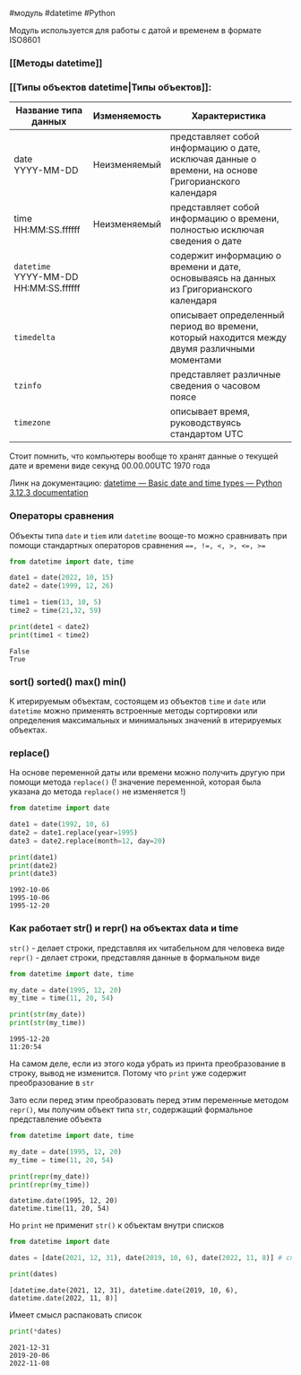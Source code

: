 #модуль #datetime #Python 


Модуль используется для работы с датой и временем в формате ISO8601
### [[Методы datetime]]

### [[Типы объектов datetime|Типы объектов]]:

| **Название типа данных**                    | Изменяемость | **Характеристика**                                                                                  |
| ------------------------------------------- | ------------ | --------------------------------------------------------------------------------------------------- |
| date<br>YYYY-MM-DD                          | Неизменяемый | представляет собой информацию о дате, исключая данные о времени, на основе Григорианского календаря |
| time<br>HH:MM:SS.ffffff                     | Неизменяемый | представляет собой информацию о времени, полностью исключая сведения о дате                         |
| `datetime`<br>YYYY-MM-DD<br>HH:MM:SS.ffffff |              | содержит информацию о времени и дате, основываясь на данных из Григорианского календаря             |
| `timedelta`                                 |              | описывает определенный период во времени, который находится между двумя различными моментами        |
| `tzinfo`                                    |              | представляет различные сведения о часовом поясе                                                     |
| `timezone`                                  |              | описывает время, руководствуясь стандартом UTC                                                      |
Стоит помнить, что компьютеры вообще то хранят данные о текущей дате и времени виде секунд 00.00.00UTC 1970 года

Линк на документацию:
[datetime — Basic date and time types — Python 3.12.3 documentation](https://docs.python.org/3/library/datetime.html)
### Операторы сравнения

Объекты типа `date` и `tiem` или `datetime` вооще-то можно сравнивать при помощи стандартных операторов сравнения `==, !=, <, >, <=, >=`
```python
from datetime import date, time

date1 = date(2022, 10, 15)
date2 = date(1999, 12, 26)

time1 = tiem(13, 10, 5)
time2 = time(21,32, 59)

print(dete1 < date2)
print(time1 < time2)
```
```
False
True
```
### sort() sorted() max() min()

К итерируемым объектам, состоящем из объектов `time` и `date` или `datetime` можно применять встроенные методы сортировки или определения максимальных и минимальных значений в итерируемых объектах.
### replace()

На основе переменной даты или времени можно получить другую при помощи метода `replace()` (! значение переменной, которая была указана до метода `replace()` не изменяется !)
```python
from datetime import date

date1 = date(1992, 10, 6)
date2 = date1.replace(year=1995)
date3 = date2.replace(month=12, day=20)

print(date1)
print(date2)
print(date3)
```
```
1992-10-06
1995-10-06
1995-12-20
```
### Как работает str() и repr() на объектах data и time

`str()` - делает строки, представляя их читабельном для человека виде
`repr()` - делает строки, представляя данные в формальном виде
```python
from datetime import date, time

my_date = date(1995, 12, 20)
my_time = time(11, 20, 54)

print(str(my_date))
print(str(my_time))
```
```
1995-12-20
11:20:54
```
На самом деле, если из этого кода убрать из принта преобразование в строку, вывод не изменится. Потому что `print` уже содержит преобразование в `str`

Зато если перед этим преобразовать перед этим переменные методом `repr()`, мы получим объект типа `str`, содержащий формальное представление объекта
```python
from datetime import date, time

my_date = date(1995, 12, 20)
my_time = time(11, 20, 54)

print(repr(my_date))
print(repr(my_time))
```
```
datetime.date(1995, 12, 20)
datetime.time(11, 20, 54)
```

Но `print` не применит `str()` к объектам внутри списков
```python
from datetime import date 

dates = [date(2021, 12, 31), date(2019, 10, 6), date(2022, 11, 8)] # список дат 

print(dates)
```
```
[datetime.date(2021, 12, 31), datetime.date(2019, 10, 6), datetime.date(2022, 11, 8)]
```
Имеет смысл распаковать список
```python
print(*dates)
```
```
2021-12-31
2019-20-06
2022-11-08
```
